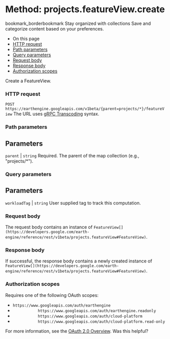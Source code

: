  
#  Method: projects.featureView.create
bookmark_borderbookmark Stay organized with collections  Save and categorize content based on your preferences.
  * On this page
  * [HTTP request](https://developers.google.com/earth-engine/reference/rest/v1beta/projects.featureView/create#http-request)
  * [Path parameters](https://developers.google.com/earth-engine/reference/rest/v1beta/projects.featureView/create#path-parameters)
  * [Query parameters](https://developers.google.com/earth-engine/reference/rest/v1beta/projects.featureView/create#query-parameters)
  * [Request body](https://developers.google.com/earth-engine/reference/rest/v1beta/projects.featureView/create#request-body)
  * [Response body](https://developers.google.com/earth-engine/reference/rest/v1beta/projects.featureView/create#response-body)
  * [Authorization scopes](https://developers.google.com/earth-engine/reference/rest/v1beta/projects.featureView/create#authorization-scopes)


Create a FeatureView.
### HTTP request
`POST https://earthengine.googleapis.com/v1beta/{parent=projects/*}/featureView`
The URL uses [gRPC Transcoding](https://google.aip.dev/127) syntax.
### Path parameters
Parameters  
---  
`parent` |  `string` Required. The parent of the map collection (e.g., "projects/*").  
### Query parameters
Parameters  
---  
`workloadTag` |  `string` User supplied tag to track this computation.  
### Request body
The request body contains an instance of `FeatureView[](https://developers.google.com/earth-engine/reference/rest/v1beta/projects.featureView#FeatureView)`.
### Response body
If successful, the response body contains a newly created instance of `FeatureView[](https://developers.google.com/earth-engine/reference/rest/v1beta/projects.featureView#FeatureView)`.
### Authorization scopes
Requires one of the following OAuth scopes:
  * `https://www.googleapis.com/auth/earthengine`
  * `           https://www.googleapis.com/auth/earthengine.readonly`
  * `           https://www.googleapis.com/auth/cloud-platform`
  * `           https://www.googleapis.com/auth/cloud-platform.read-only`


For more information, see the [OAuth 2.0 Overview](https://developers.google.com/identity/protocols/OAuth2).
Was this helpful?
